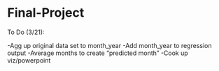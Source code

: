 # Final-Project

To Do (3/21):

-Agg up original data set to month_year
-Add month_year to regression output
-Average months to create “predicted month”
-Cook up viz/powerpoint
